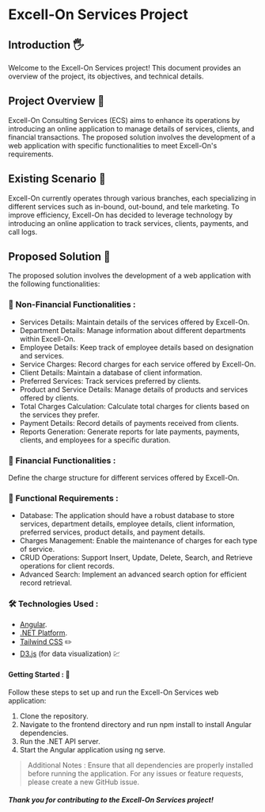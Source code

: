 # Excell-On Services Project 
## Introduction :raised_hand_with_fingers_splayed:
Welcome to the Excell-On Services project! This document provides an overview of the project, its objectives, and technical details.

## Project Overview :open_book:
Excell-On Consulting Services (ECS) aims to enhance its operations by introducing an online application to manage details of services, clients, and financial transactions. The proposed solution involves the development of a web application with specific functionalities to meet Excell-On's requirements.

## Existing Scenario :scroll:
Excell-On currently operates through various branches, each specializing in different services such as in-bound, out-bound, and tele marketing. To improve efficiency, Excell-On has decided to leverage technology by introducing an online application to track services, clients, payments, and call logs.

## Proposed Solution :bookmark_tabs:
The proposed solution involves the development of a web application with the following functionalities:

### :pushpin: Non-Financial Functionalities :
  - Services Details: Maintain details of the services offered by Excell-On.
  - Department Details: Manage information about different departments within Excell-On.
  - Employee Details: Keep track of employee details based on designation and services.
  - Service Charges: Record charges for each service offered by Excell-On.
  - Client Details: Maintain a database of client information.
  - Preferred Services: Track services preferred by clients.
  - Product and Service Details: Manage details of products and services offered by clients.
  - Total Charges Calculation: Calculate total charges for clients based on the services they prefer.
  - Payment Details: Record details of payments received from clients.
  - Reports Generation: Generate reports for late payments, payments, clients, and employees for a specific duration.

### :pushpin: Financial Functionalities : 
  Define the charge structure for different services offered by Excell-On.

### :pushpin: Functional Requirements :
- Database: The application should have a robust database to store services, department details, employee details, client information, preferred services, product details, and payment details.
- Charges Management: Enable the maintenance of charges for each type of service.
- CRUD Operations: Support Insert, Update, Delete, Search, and Retrieve operations for client records.
- Advanced Search: Implement an advanced search option for efficient record retrieval.

### :hammer_and_wrench: Technologies Used :
- [Angular](https://angular.io/).
- [.NET Platform](https://github.com/dotnet).
- [Tailwind CSS](https://tailwindcss.com/) :pencil2:
- [D3.js](https://d3js.org/) (for data visualization) :chart:


#### Getting Started : :open_file_folder:
Follow these steps to set up and run the Excell-On Services web application:
  1. Clone the repository.
  2. Navigate to the frontend directory and run npm install to install Angular dependencies.
  3. Run the .NET API server.
  4. Start the Angular application using ng serve.

> Additional Notes :
Ensure that all dependencies are properly installed before running the application.
For any issues or feature requests, please create a new GitHub issue.
##### Thank you for contributing to the Excell-On Services project!
